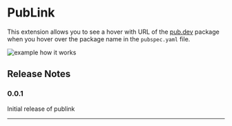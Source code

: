 # PubLink

This extension allows you to see a hover with URL of the [pub.dev](https://pub.dev) package when you hover over the package name in the `pubspec.yaml` file.

![example how it works](https://github.com/user-attachments/assets/0bcdf7ee-ae3d-4e6b-ab3e-3697a10f8e3b)

## Release Notes

### 0.0.1

Initial release of publink

---
